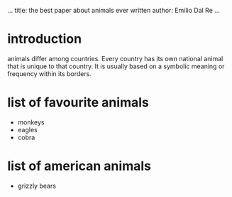 ...
title: the best paper about animals ever written
author: Emilio Dal Re
...

# introduction

animals differ among countries.
Every country has its own national animal that is unique to that country.
It is usually based on a symbolic meaning or frequency within its borders.

# list of favourite animals

* monkeys
* eagles
* cobra

# list of american animals

* grizzly bears
